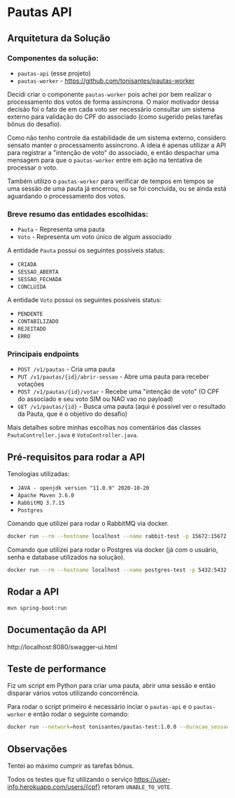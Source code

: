 # Pautas API

## Arquitetura da Solução

### Componentes da solução:

- `pautas-api` (esse projeto)
- `pautas-worker` - https://github.com/tonisantes/pautas-worker

Decidi criar o componente `pautas-worker` pois achei por bem realizar o processamento dos votos de forma assincrona. O maior motivador dessa decisão foi o fato de em cada voto ser necessário consultar um sistema externo para validação do CPF do associado (como sugerido pelas tarefas bônus do desafio).

Como não tenho controle da estabilidade de um sistema externo, considero sensato manter o processamento assincrono. A ideia é apenas utilizar a API para registrar a "intenção de voto" do associado, e então despachar uma mensagem para que o `pautas-worker` entre em ação na tentativa de processar o voto.

Também utilizo o `pautas-worker` para verificar de tempos em tempos se uma sessão de uma pauta já encerrou, ou se foi concluída, ou se ainda está aguardando o processamento dos votos.

### Breve resumo das entidades escolhidas:

- `Pauta` - Representa uma pauta
- `Voto` - Representa um voto único de algum associado

A entidade `Pauta` possui os seguintes possíveis status:

- `CRIADA`
- `SESSAO_ABERTA`
- `SESSAO_FECHADA`
- `CONCLUIDA`

A entidade `Voto` possui os seguintes possíveis status:

- `PENDENTE`
- `CONTABILIZADO`
- `REJEITADO`
- `ERRO`

### Principais endpoints

- `POST /v1/pautas` - Cria uma pauta
- `PUT /v1/pautas/{id}/abrir-sessao` - Abre uma pauta para receber votações
- `POST /v1/pautas/{id}/votar` - Recebe uma "intenção de voto" (O CPF do associado e seu voto SIM ou NAO vao no payload)
- `GET /v1/pautas/{id}` - Busca uma pauta (aqui é possível ver o resultado da Pauta, que é o objetivo do desafio)

Mais detalhes sobre minhas escolhas nos comentários das classes `PautaController.java` e `VotoController.java`. 

## Pré-requisitos para rodar a API

Tenologias utilizadas:
- `JAVA - openjdk version "11.0.9" 2020-10-20`
- `Apache Maven 3.6.0`
- `RabbitMQ 3.7.15`
- `Postgres`

Comando que utilizei para rodar o RabbitMQ via docker.

```bash
docker run --rm --hostname localhost --name rabbit-test -p 15672:15672 -p 5672:5672 rabbitmq:3.7.15-management
```

Comando que utilizei para rodar o Postgres via docker (já com o usuário, senha e database utilizados na solução).

```bash
docker run --rm --hostname localhost --name postgres-test -p 5432:5432 -e POSTGRES_USER='root' -e POSTGRES_PASSWORD='123456' -e POSTGRES_DB='pautas' postgres
```

## Rodar a API

```bash
mvn spring-boot:run
```

## Documentação da API

http://localhost:8080/swagger-ui.html

## Teste de performance

Fiz um script em Python para criar uma pauta, abrir uma sessão e então disparar vários votos utilizando concorrência.

Para rodar o script primeiro é necessário inciar o `pautas-api` e o `pautas-worker` e então rodar o seguinte comando:

```bash
docker run --network=host tonisantes/pautas-test:1.0.0 --duracao_sessao=1 --total_votos=10000
```

## Observações

Tentei ao máximo cumprir as tarefas bônus.

Todos os testes que fiz utilizando o serviço https://user-info.herokuapp.com/users/{cpf} retoram `UNABLE_TO_VOTE`.

